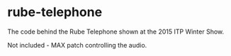 # rube-telephone

The code behind the Rube Telephone shown at the 2015 ITP Winter Show.

Not included - MAX patch controlling the audio.
